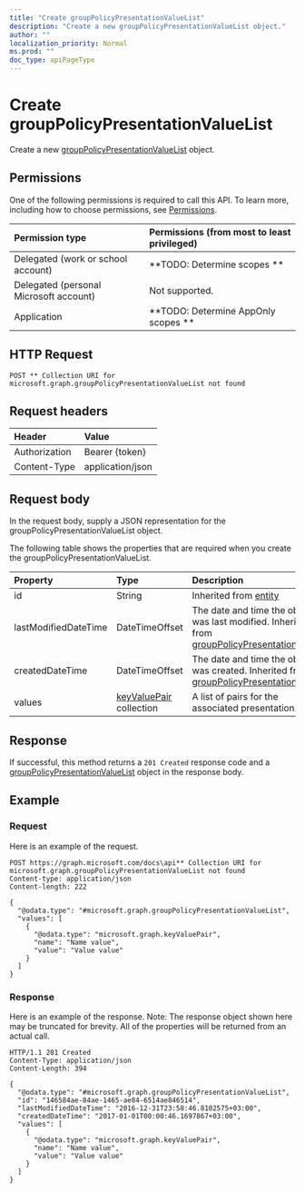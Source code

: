```yaml
---
title: "Create groupPolicyPresentationValueList"
description: "Create a new groupPolicyPresentationValueList object."
author: ""
localization_priority: Normal
ms.prod: ""
doc_type: apiPageType
---
```


# Create groupPolicyPresentationValueList

Create a new [groupPolicyPresentationValueList](../resources/grouppolicypresentationvaluelist.md) object.

## Permissions
One of the following permissions is required to call this API. To learn more, including how to choose permissions, see [Permissions](/concepts/permissions-reference.md).

|Permission type|Permissions (from most to least privileged)|
|:---|:---|
|Delegated (work or school account)|**TODO: Determine scopes **|
|Delegated (personal Microsoft account)|Not supported.|
|Application|**TODO: Determine AppOnly scopes **|

## HTTP Request
<!-- {
  "blockType": "ignored"
}
-->
``` http
POST ** Collection URI for microsoft.graph.groupPolicyPresentationValueList not found
```

## Request headers
|Header|Value|
|:---|:---|
|Authorization|Bearer {token}|
|Content-Type|application/json|

## Request body
In the request body, supply a JSON representation for the groupPolicyPresentationValueList object.

The following table shows the properties that are required when you create the groupPolicyPresentationValueList.

|Property|Type|Description|
|:---|:---|:---|
|id|String| Inherited from [entity](../resources/entity.md)|
|lastModifiedDateTime|DateTimeOffset|The date and time the object was last modified. Inherited from [groupPolicyPresentationValue](../resources/groupPolicyPresentationValue.md)|
|createdDateTime|DateTimeOffset|The date and time the object was created. Inherited from [groupPolicyPresentationValue](../resources/groupPolicyPresentationValue.md)|
|values|[keyValuePair](../resources/keyValuePair.md) collection|A list of pairs for the associated presentation.|



## Response
If successful, this method returns a `201 Created` response code and a [groupPolicyPresentationValueList](../resources/grouppolicypresentationvaluelist.md) object in the response body.

## Example

### Request
Here is an example of the request.
<!-- {
  "blockType": "request",
  "name": "create_grouppolicypresentationvaluelist_from_"
}
-->
``` http
POST https://graph.microsoft.com/docs\api** Collection URI for microsoft.graph.groupPolicyPresentationValueList not found
Content-type: application/json
Content-length: 222

{
  "@odata.type": "#microsoft.graph.groupPolicyPresentationValueList",
  "values": [
    {
      "@odata.type": "microsoft.graph.keyValuePair",
      "name": "Name value",
      "value": "Value value"
    }
  ]
}
```

### Response
Here is an example of the response. Note: The response object shown here may be truncated for brevity. All of the properties will be returned from an actual call.
<!-- {
  "blockType": "response",
  "truncated": true,
  "@odata.type": "microsoft.graph.grouppolicypresentationvaluelist"
}
-->
``` http
HTTP/1.1 201 Created
Content-Type: application/json
Content-Length: 394

{
  "@odata.type": "#microsoft.graph.groupPolicyPresentationValueList",
  "id": "146584ae-84ae-1465-ae84-6514ae846514",
  "lastModifiedDateTime": "2016-12-31T23:58:46.8102575+03:00",
  "createdDateTime": "2017-01-01T00:00:46.1697867+03:00",
  "values": [
    {
      "@odata.type": "microsoft.graph.keyValuePair",
      "name": "Name value",
      "value": "Value value"
    }
  ]
}
```

